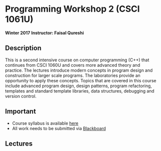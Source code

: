 # Programming Workshop 2 (CSCI 1061U)

__Winter 2017__
__Instructor: Faisal Qureshi__


## Description

This is a second intensive course on computer programming (C++) that continues from CSCI 1060U and covers more advanced theory and practice. The lectures introduce modern concepts in program design and construction for larger scale programs. The laboratories provide an opportunity to apply these concepts. Topics that are covered in this course include advanced program design, design patterns, program refactoring, templates and standard template libraries, data structures, debugging and version control.

## Important

- Course syllabus is available [here](syllabus)
- All work needs to be submitted via [Blackboard](http://uoit.blackboard.com)

## Lectures